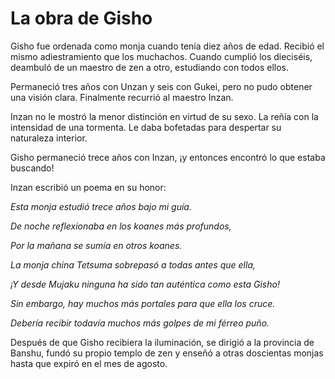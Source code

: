 # La obra de Gisho

Gisho fue ordenada como monja cuando tenía diez años de edad. Recibió el
mismo adiestramiento que los muchachos. Cuando cumplió los dieciséis,
deambuló de un maestro de zen a otro, estudiando con todos ellos.

Permaneció tres años con Unzan y seis con Gukei, pero no pudo obtener
una visión clara. Finalmente recurrió al maestro Inzan.

Inzan no le mostró la menor distinción en virtud de su sexo. La reñía
con la intensidad de una tormenta. Le daba bofetadas para despertar su
naturaleza interior.

Gisho permaneció trece años con Inzan, ¡y entonces encontró lo que
estaba buscando!

Inzan escribió un poema en su honor:

*Esta monja estudió trece años bajo mi guía.*

*De noche reflexionaba en los koanes más profundos,*

*Por la mañana se sumía en otros koanes.*

*La monja china Tetsuma sobrepasó a todas antes que ella,*

*¡Y desde Mujaku ninguna ha sido tan auténtica como esta Gisho!*

*Sin embargo, hay muchos más portales para que ella los cruce.*

*Debería recibir todavía muchos más golpes de mi férreo puño.*

Después de que Gisho recibiera la iluminación, se dirigió a la provincia
de Banshu, fundó su propio templo de zen y enseñó a otras doscientas
monjas hasta que expiró en el mes de agosto.